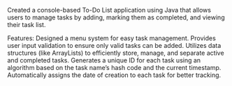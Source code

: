 Created a console-based To-Do List application using Java that allows users to manage tasks by adding, marking them as completed, and viewing their task list.

Features:
Designed a menu system for easy task management.
Provides user input validation to ensure only valid tasks can be added.
Utilizes data structures (like ArrayLists) to efficiently store, manage, and separate active and completed tasks.
Generates a unique ID for each task using an algorithm based on the task name’s hash code and the current timestamp.
Automatically assigns the date of creation to each task for better tracking.
